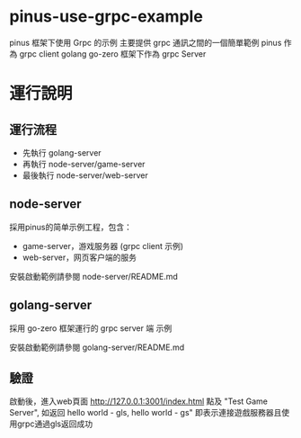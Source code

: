# pinus-use-grpc-example
pinus 框架下使用 Grpc 的示例
主要提供 grpc 通訊之間的一個簡單範例
pinus 作為 grpc client 
golang go-zero 框架下作為 grpc Server

# 運行說明

## 運行流程
- 先執行 golang-server
- 再執行 node-server/game-server
- 最後執行 node-server/web-server

## node-server 
採用pinus的简单示例工程，包含：
 * game-server，游戏服务器 (grpc client 示例)
 * web-server，网页客户端的服务
  
安裝啟動範例請參閱 node-server/README.md

## golang-server
採用 go-zero 框架運行的 grpc server 端 示例

安裝啟動範例請參閱 golang-server/README.md

## 驗證
啟動後，進入web頁面
http://127.0.0.1:3001/index.html
點及 "Test Game Server", 如返回 hello world - gls, hello world - gs" 即表示連接遊戲服務器且使用grpc通過gls返回成功
